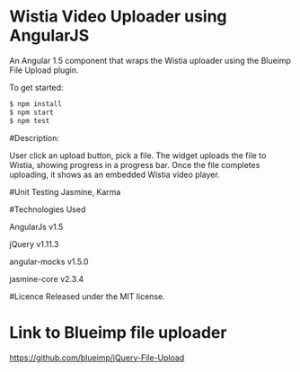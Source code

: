 # Wistia Video Uploader using AngularJS

An Angular 1.5 component that wraps the Wistia uploader using the Blueimp File Upload plugin.

To get started:

```bash
$ npm install
$ npm start
$ npm test
```
#Description:

 User click an upload button, pick a file.
 The widget uploads the file to Wistia, showing progress in a progress bar.
 Once the file completes uploading, it shows as an embedded Wistia video player.

#Unit Testing
Jasmine, Karma

#Technologies Used

AngularJs v1.5

jQuery v1.11.3

angular-mocks v1.5.0

jasmine-core v2.3.4

#Licence 
Released under the MIT license.

# Link to Blueimp file uploader
https://github.com/blueimp/jQuery-File-Upload
